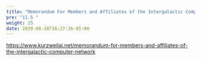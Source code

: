 ```yaml
---
title: "Memorandum For Members and Affiliates of the Intergalactic Computer Network - J.C.R. Licklider"
pre: "11.5 "
weight: 25
date: 2020-08-28T16:27:26-05:00
---
```


https://www.kurzweilai.net/memorandum-for-members-and-affiliates-of-the-intergalactic-computer-network 


